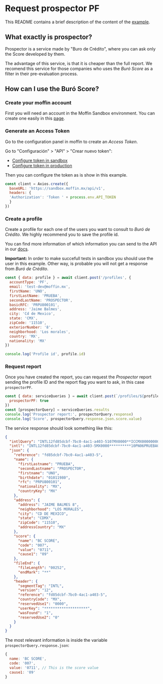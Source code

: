  # Request prospector PF
This README contains a brief description of the content
of the [example](./index.js).

## What exactly is prospector?
Prospector is a service made by "Buro de Crédito", where
you can ask only the Score developed by them.

The advantage of this service, is that it is cheaper than
the full report. We recomend this service for those
companies who uses the *Buró Score* as a filter in their
pre-evaluation process.

## How can I use the Buró Score?

### Create your moffin account
First you will need an account in the Moffin Sandbox
environment. You can create one easily in this
[page](https://moffin.mx/sign_up).

### Generate an Access Token
Go to the configuration panel in moffin to create an
*Access Token*.

Go to "Configuración" > "API" > "Crear nuevo token":
* [Configure token in sandbox](https://sandbox.moffin.mx/configuracion/api)
* [Configure token in production](https://app.moffin.mx/configuracion/api)

Then you can configure the token as is show in this example.
```js
const client = Axios.create({
  baseURL: 'https://sandbox.moffin.mx/api/v1',
  headers: {
  'Authorization': 'Token ' + process.env.API_TOKEN
  }
})
```

### Create a profile
Create a profile for each one of the users you want to
consult to *Buró de Crédito*. We highly recommend you
to save the profile id.

You can find more information of which information you
can send to the API in our [docs](https://moffin.mx/docs).

**Important:** In order to make succefull tests in sandbox
you should use the user in this example. Other way, is
probable you will not get a response from *Buró de Crédito*.
```js
const { data: profile } = await client.post('/profiles', {
  accountType: 'PF',
  email: 'test-dev@moffin.mx',
  firstName: 'UNO',
  firstLastName: 'PRUEBA',
  secondLastName: 'PROSPECTOR',
  basicRFC: 'PRPU800101',
  address: 'Jaime Balmes',
  city: 'Cd de Mexico',
  state: 'CMX',
  zipCode: '11510',
  exteriorNumber: '8',
  neighborhood: 'Los morales',
  country: 'MX',
  nationality: 'MX'
})

console.log('Profile id', profile.id)
```

### Request report
Once you have created the report, you can request the
*Prospector* report sending the profile ID and the
report flag you want to ask, in this case `prospectorPF`.

```js
const { data: serviceQueries } = await client.post(`/profiles/${profile.id}/query`, {
  prospectorPF: true
})
const [prospectorQuery] = serviceQueries.results
console.log('Prospector report:', prospectorQuery.response)
console.log('Score', prospectorQuery.response.json.score.value)
```

The service response should look something like this:
```json
{
  "intlQuery": "INTL12fd85dcbf-7bc0-4ac1-a403-5107MX0000**ICCMX000000000SP01     0000000PN06PRUEBA0010PROSPECTOR0203UNO0408010119800510PRPU8001010802MX1602MXPA14JAIME BALMES 80111LOS MORALES0312CD DE MEXICO0404CDMX0505115101302MXES05002440002**",
  "intl": "INTL12fd85dcbf-7bc0-4ac1-a403-5MX0000**********10PN06PRUEBA0010PROSPECTOR0203UNO0408010119800510PRPU8001010802MX1602MXPA14JAIME BALMES 80111LOS MORALES0312CD DE MEXICO0404CDMX0505115101302MXSC08BC SCORE000300701040711020209ES0500252001020174669690102**\u0013",
  "json": {
    "reference": "fd85dcbf-7bc0-4ac1-a403-5",
    "name": {
      "firstLastname": "PRUEBA",
      "secondLastname": "PROSPECTOR",
      "firstname": "UNO",
      "birthdate": "01011980",
      "rfc": "PRPU800101",
      "nationality": "MX",
      "countryKey": "MX"
    },
    "address": {
      "address": "JAIME BALMES 8",
      "neighborhood": "LOS MORALES",
      "city": "CD DE MEXICO",
      "state": "CDMX",
      "zipCode": "11510",
      "addressCountry": "MX"
    },
    "score": {
      "name": "BC SCORE",
      "code": "007",
      "value": "0711",
      "cause1": "09"
    },
    "fileEnd": {
      "fileLength": "00252",
      "endMark": "**"
    },
    "header": {
      "segmentTag": "INTL",
      "version": "12",
      "reference": "fd85dcbf-7bc0-4ac1-a403-5",
      "countryCode": "MX",
      "reservedUse1": "0000",
      "userKey": "********************",
      "wasFound": "1",
      "reservedUse2": "0"
    }
  }
}
```

The most relevant information is inside the variable
`prospectorQuery.response.json`:
```js
{
  name: 'BC SCORE',
  code: '007',
  value: '0711', // This is the score value
  cause1: '09'
}
```
